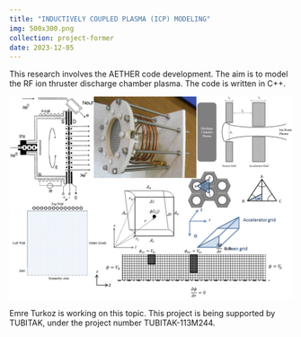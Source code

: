 ```yaml
---
title: "INDUCTIVELY COUPLED PLASMA (ICP) MODELING"
img: 500x300.png
collection: project-former
date: 2023-12-05
---
```

This research involves the AETHER code development. The aim is to model the RF ion thruster discharge chamber plasma. The code is written in C++.

<center>
<img src="/images/projects-former/ICP-modelling.png" alt="Electric Potential" style="width=95.0%;"/>
</center>

Emre Turkoz is working on this topic. This project is being supported by TUBITAK, under the project number TUBITAK-113M244.